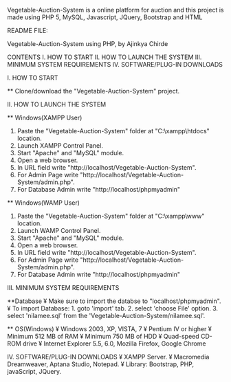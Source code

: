 Vegetable-Auction-System is a online platform for auction and this project is made using PHP 5, MySQL, Javascript, JQuery, Bootstrap and HTML

README FILE:

Vegetable-Auction-System using PHP, by Ajinkya Chirde

CONTENTS
I.	HOW TO START
II.	HOW TO LAUNCH THE SYSTEM
III.	MINIMUM SYSTEM REQUIREMENTS
IV.	SOFTWARE/PLUG-IN DOWNLOADS




I. HOW TO START

** Clone/download the "Vegetable-Auction-System" project.



II. HOW TO LAUNCH THE SYSTEM

** Windows(XAMPP User)
1. Paste the "Vegetable-Auction-System" folder at "C:\xampp\htdocs\" location.
2. Launch XAMPP Control Panel.
3. Start "Apache" and "MySQL" module.
4. Open a web browser.
5. In URL field write "http://localhost/Vegetable-Auction-System".
6. For Admin Page write "http://localhost/Vegetable-Auction-System/admin.php".
7. For Database Admin write "http://localhost/phpmyadmin"

** Windows(WAMP User)
1. Paste the "Vegetable-Auction-System" folder at "C:\xampp\www\" location.
2. Launch WAMP Control Panel.
3. Start "Apache" and "MySQL" module.
4. Open a web browser.
5. In URL field write "http://localhost/Vegetable-Auction-System".
6. For Admin Page write "http://localhost/Vegetable-Auction-System/admin.php".
7. For Database Admin write "http://localhost/phpmyadmin"



III. MINIMUM SYSTEM REQUIREMENTS

**Database
¥ Make sure to import the databse to "localhost/phpmyadmin".
¥ To import Database:
	1. goto 'import' tab.
	2. select 'choose File' option.
	3. select 'nilamee.sql' from the 'Vegetable-Auction-System/nilamee.sql'.

** OS(Windows)
¥ Windows 2003, XP, VISTA, 7
¥ Pentium IV or higher 
¥ Minimum 512 MB of RAM
¥ Minimum 750 MB of HDD
¥ Quad-speed CD-ROM drive
¥ Internet Explorer 5.5, 6.0, Mozilla Firefox, Google Chrome



IV. SOFTWARE/PLUG-IN DOWNLOADS 
¥ XAMPP Server.
¥ Macromedia Dreamweaver, Aptana Studio, Notepad.
¥ Library: Bootstrap, PHP, javaScript, JQuery.
